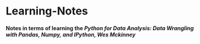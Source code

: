# Learning-Notes
#### Notes in terms of learning the *Python for Data Analysis: Data Wrangling with Pandas, Numpy, and IPython, Wes Mckinney*
